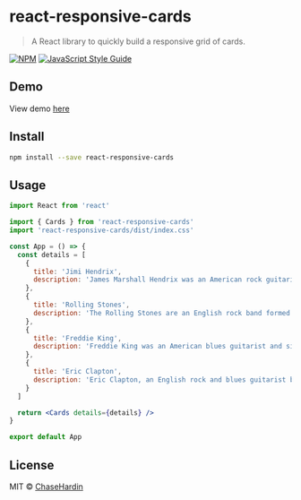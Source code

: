 # react-responsive-cards

> A React library to quickly build a responsive grid of cards.

[![NPM](https://img.shields.io/npm/v/react-responsive-cards.svg)](https://www.npmjs.com/package/react-responsive-cards) [![JavaScript Style Guide](https://img.shields.io/badge/code_style-standard-brightgreen.svg)](https://standardjs.com)

## Demo
View demo [here](https://chasehardin.github.io/react-responsive-cards/)

## Install

```bash
npm install --save react-responsive-cards
```

## Usage

```jsx
import React from 'react'

import { Cards } from 'react-responsive-cards'
import 'react-responsive-cards/dist/index.css'

const App = () => {
  const details = [
    {
      title: 'Jimi Hendrix',
      description: 'James Marshall Hendrix was an American rock guitarist, singer, and songwriter.'
    },
    {
      title: 'Rolling Stones',
      description: 'The Rolling Stones are an English rock band formed in London in 1962.'
    },
    {
      title: 'Freddie King',
      description: 'Freddie King was an American blues guitarist and singer (September 3, 1934 - December 28, 1976).'
    },
    {
      title: 'Eric Clapton',
      description: 'Eric Clapton, an English rock and blues guitarist born on March 30th, 1945.'
    }
  ]

  return <Cards details={details} />
}

export default App
```

## License

MIT © [ChaseHardin](https://github.com/ChaseHardin)
